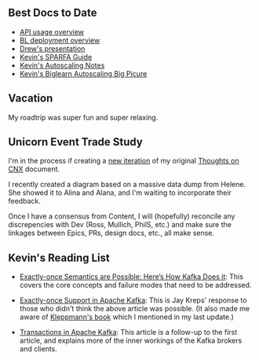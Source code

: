 ## Best Docs to Date
- [API usage overview](https://github.com/openstax/napkin-notes/blob/master/kevin/160921_biglearnApis/api_usage.md)
- [BL deployment overview](https://github.com/openstax/napkin-notes/blob/master/kevin/BiglearnArchitectureDeployment.pdf)
- [Drew's presentation](https://docs.google.com/presentation/d/1qoPqBLD4XqOsIfcM6aJH7IaDQRsxxuA6QBLy4GIZy7w/edit#slide=id.p)
- [Kevin's SPARFA Guide](https://github.com/openstax/sparfa-sandbox/blob/master/klb_sparfa_guide/sparfa_guide.pdf)
- [Kevin's Autoscaling Notes](https://docs.google.com/document/d/1bmn2xYBURE90fiZrdNG5CN28vEBCPJbKukDTbUqntZ4/edit)
- [Kevin's Biglearn Autoscaling Big Picure](https://docs.google.com/document/d/1JGcHIzmHDaDFlQvznzYgsWHuXBRis9qvtwF6pwaYVfQ/edit)

## Vacation

My roadtrip was super fun and super relaxing.

## Unicorn Event Trade Study

I'm in the process
if creating a
[new iteration](https://docs.google.com/document/d/1rIW041EHBmQXVR1nvvlO7YNp2SWMN-8SOFzjVnsV0V0/edit#heading=h.d39jccd0dszr)
of my original
[Thoughts on CNX](https://docs.google.com/document/d/13oeC_Ytq2cD8j52ztttpG3sMXsliUM9rp_rPTmUDvNM/edit#heading=h.kh3o9xhcgamc)
document.

I recently created a diagram
based on a massive data dump from Helene.
She showed it to Alina and Alana,
and I'm waiting to incorporate their feedback.

Once I have a consensus from Content,
I will (hopefully) reconcile any discrepencies with Dev
(Ross, Mullich, PhilS, etc.)
and make sure the linkages between Epics, PRs, design docs, etc.,
all make sense.

## Kevin's Reading List

* [Exactly-once Semantics are Possible: Here’s How Kafka Does it](https://www.confluent.io/blog/exactly-once-semantics-are-possible-heres-how-apache-kafka-does-it/):
  This covers the core concepts and failure modes that need to be addressed.

* [Exactly-once Support in Apache Kafka](https://medium.com/@jaykreps/exactly-once-support-in-apache-kafka-55e1fdd0a35f):
  This is Jay Kreps' response to those who didn't think the above article was possible.
  (It also made me aware of
  [Kleppmann's book](https://dataintensive.net/)
  which I mentioned in my last update.)

* [Transactions in Apache Kafka](https://www.confluent.io/blog/transactions-apache-kafka/):
  This article is a follow-up to the first article,
  and explains more of the inner workings of the Kafka brokers and clients.

